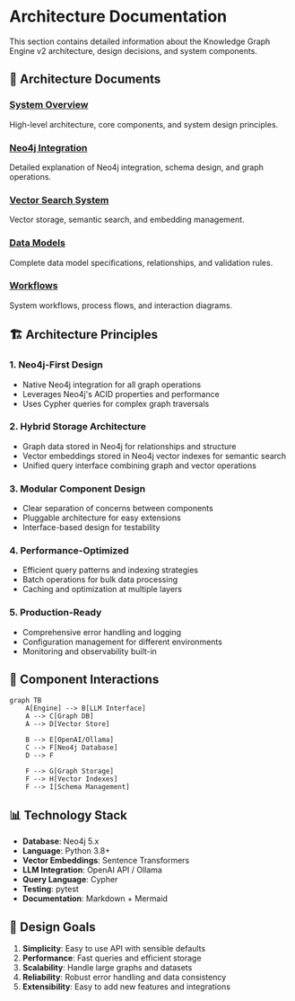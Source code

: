 # Architecture Documentation

This section contains detailed information about the Knowledge Graph Engine v2 architecture, design decisions, and system components.

## 📑 Architecture Documents

### [System Overview](./overview.md)
High-level architecture, core components, and system design principles.

### [Neo4j Integration](./neo4j-integration.md)
Detailed explanation of Neo4j integration, schema design, and graph operations.

### [Vector Search System](./vector-search.md)
Vector storage, semantic search, and embedding management.

### [Data Models](./data-models.md)
Complete data model specifications, relationships, and validation rules.

### [Workflows](./workflows.md)
System workflows, process flows, and interaction diagrams.

## 🏗️ Architecture Principles

### 1. **Neo4j-First Design**
- Native Neo4j integration for all graph operations
- Leverages Neo4j's ACID properties and performance
- Uses Cypher queries for complex graph traversals

### 2. **Hybrid Storage Architecture**
- Graph data stored in Neo4j for relationships and structure
- Vector embeddings stored in Neo4j vector indexes for semantic search
- Unified query interface combining graph and vector operations

### 3. **Modular Component Design**
- Clear separation of concerns between components
- Pluggable architecture for easy extensions
- Interface-based design for testability

### 4. **Performance-Optimized**
- Efficient query patterns and indexing strategies
- Batch operations for bulk data processing
- Caching and optimization at multiple layers

### 5. **Production-Ready**
- Comprehensive error handling and logging
- Configuration management for different environments
- Monitoring and observability built-in

## 🔄 Component Interactions

```mermaid
graph TB
    A[Engine] --> B[LLM Interface]
    A --> C[Graph DB]
    A --> D[Vector Store]
    
    B --> E[OpenAI/Ollama]
    C --> F[Neo4j Database]
    D --> F
    
    F --> G[Graph Storage]
    F --> H[Vector Indexes]
    F --> I[Schema Management]
```

## 📊 Technology Stack

- **Database**: Neo4j 5.x
- **Language**: Python 3.8+
- **Vector Embeddings**: Sentence Transformers
- **LLM Integration**: OpenAI API / Ollama
- **Query Language**: Cypher
- **Testing**: pytest
- **Documentation**: Markdown + Mermaid

## 🎯 Design Goals

1. **Simplicity**: Easy to use API with sensible defaults
2. **Performance**: Fast queries and efficient storage
3. **Scalability**: Handle large graphs and datasets
4. **Reliability**: Robust error handling and data consistency
5. **Extensibility**: Easy to add new features and integrations